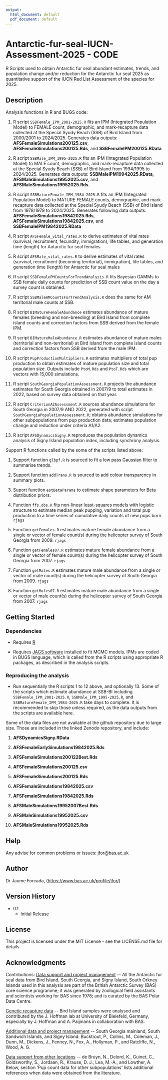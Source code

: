 ```yaml
---
output:
  html_document: default
  pdf_document: default
---
```

# Antarctic-fur-seal-IUCN-Assessment-2025 - CODE

R Scripts used to obtain Antarctic fur seal abundant estimates, trends, and population change and/or reduction for the Antarctic fur seal 2025 as quantitative support of the IUCN Red List Assessment of the species for 2025.

## Description
Analysis functions in R and BUGS code:

1. R script $\texttt{SSBFemale_IPM_2001-2025.R}$ fits an IPM (Integrated Population Model) to FEMALE count, demographic, and mark-recapture data collected at the Special Syudy Beach (SSB) of Bird Island from 2000/2001
to 2024/2025. Generates data outputs: **AFSFemaleSimulations200125.csv**, **AFSFemaleSimulations200125.Rds**, and **SSBFemaleIPM200125.RData**

2. R script $\texttt{SSBMale_IPM_1995-2025.R}$ fits an IPM (Integrated Population Model) to MALE count, demographic, and mark-recapture data collected at the Special Syudy Beach (SSB) of Bird Island from 1994/1995
to 2024/2025. Generates data outputs: **SSBMaleIPM19942025.RData**, **AFSMaleSimulations19952025.csv**, and **AFSMaleSimulations19952025.Rds**.

3. R script $\texttt{SSBMatureFemale_IPM_1984-2025.R}$ fits an IPM (Integrated Population Model) to MATURE FEMALE counts, demographic, and mark-recapture data collected at the Special Syudy Beach (SSB) of Bird Island from 1978/1979
to 2024/2025. Generates following data outputs: **AFSFemaleSimulations19842025.Rds**, **AFSFemaleSimulations19842025.csv**, and **SSBFemaleIPM19842025.RData**

4. R script $\texttt{AFSFemale_vital_rates.R}$ to derive estimates of vital rates (survival, recruitment, fecundity, immigration), life tables, and generation time (length) for Antarctic fur seal females

5. R script $\texttt{AFSMale_vital_rates.R}$ to derive estimates of vital rates (survival, recruitment (becoming territorial), immigration), life tables, and generation time (length) for Antarctic fur seal males

6. R script $\texttt{SSBFemalePMCountsForTrendAnalysis.R}$ fits Bayesian GAMMs to SSB female daily counts for prediction of SSB count value on the day a survey count is obtained. 

7. R script  $\texttt{SSBMaleAMCountsForTrendAnalysis.R}$ does the same for AM territorial male counts at SSB.

8. R script $\texttt{BIMatureFemaleAbundance}$ estimates abundance of mature females (breeding and non-breeding) at Bird Island from complete island counts and correction factors from SSB derived from the female IPM.

9. R script $\texttt{BIMatureMaleAbundance.R}$ estimates abundance of mature males (territorial and non-territorial) at Bird Island from complete island counts and correction factors from SSB derived from the male IPM.

10. R script $\texttt{PupProductionMultipliers.R}$ estimates multipliers of total pup production to obtain estimates of mature population size and total population size. Outputs include $\texttt{PtoM.Rds}$ and $\texttt{PtoT.Rds}$ which are vectors with 15,000 simulations.

11. R script $\texttt{SouthGeorgiaPopulationAssessment.R}$ projects the abundance estimates for South Georgia obtained in 2007/9 to total estimates in 2022, based on survey data obtained on that year.

12. R script $\texttt{CriterionA2Assessment.R}$ sources abundance simulations for South Georgia in 2007/9 AND 2022, generated with script 
$\texttt{SouthGeorgiaPopulationAssessment.R}$; obtains abundance simulations for other subpopulations from pup production data; estimates population change and reduction under criteria A1/A2.

13. R script $\texttt{AFSDynamicsSigny.R}$ reproduces the population dynamics analysis of Signy Island population index, including synchrony analysis.

Support R functions called by the some of the scripts listed above:

1. Support function $\texttt{glbpf.R}$ is sourced to fit a low pass Gaussian filter to summarise trends.

2. Support function $\texttt{addTrans.R}$ is sourced to add colour transparency in summary plots.

3. Suport function $\texttt{estBetaParams}$ to estimate shape parameters for Beta distribution priors.

4. Function $\texttt{ffs.obs.R}$ fits non-linear least-squares models with logistic structure to estimate median peak pupping, variation and total pup production to a time series of cumulative daily counts of new pups born.
$\texttt{rjags}$

5. Function $\texttt{getFemales.R}$ estimates mature female abundance from a single or vector of female count(s) during the helicopter survey of South Georgia from 2009.
$\texttt{rjags}$

6. Function $\texttt{getFemales07.R}$ estimates mature female abundance from a single or vector of female count(s) during the helicopter survey of South Georgia from 2007.
$\texttt{rjags}$

7. Function $\texttt{getMales.R}$ estimates mature male abundance from a single or vector of male count(s) during the helicopter survey of South Georgia from 2009.
$\texttt{rjags}$

8. Function $\texttt{getMales07.R}$ estimates mature male abundance from a single or vector of male count(s) during the helicopter survey of South Georgia from 2007.
$\texttt{rjags}$

## Getting Started

### Dependencies

* Requires [R](https://cran.r-project.org/)

* Requires [JAGS software](https://sourceforge.net/projects/mcmc-jags/) installed to fit MCMC models. IPMs are coded in BUGS language, which is called from the R scripts using appropriate R packages, as described in the analysis scripts.

### Reproducing the analysis

* Run sequentially the R scripts 1 to 12 above, and optionally 13.
Some of the scripts which estimate abundance at SSB-BI including $\texttt{SSBFemale_IPM_2001-2025.R}$, $\texttt{SSBMale_IPM_1995-2025.R}$, and $\texttt{SSBMatureFemale_IPM_1984-2025.R}$ take days to complete. It is recommended to skip those unless required, as the data outputs from the scripts are available here.

Some of the data files are not available at the github repository due to large size. Those are included in the linked Zenodo repository, and include:

1. **AFSDynamicsSigny.RData**

2. **AFSFemaleEarlySimulations19842025.Rds**

3. **AFSFemaleSimulations200122Best.Rds**

4. **AFSFemaleSimulations200125.csv**

5. **AFSFemaleSimulations200125.Rds**

6. **AFSFemaleSimulations19842025.csv**

7. **AFSFemaleSimulations19842025.Rds**

8. **AFSMaleSimulations19952007Best.Rds**

9. **AFSMaleSimulations19952025.csv**

10. **AFSMaleSimulations19952025.Rds**


## Help

Any advise for common problems or issues:
jfor@bas.ac.uk

## Author

Dr Jaume Forcada, 
(https://www.bas.ac.uk/profile/jfor/)

## Version History
* 0.1
    * Initial Release

## License

This project is licensed under the MIT License - see the LICENSE.md file for details

## Acknowledgments
Contributions:
  <span style="text-decoration:underline">Data support and project management</span> -- All the Antarctic fur seal data from Bird Island, South Georgia, and Signy Island, South Orkney Islands used in this analysis are part of the British Antarctic Survey (BAS) core science programme; it was generated by zoological field assistants and scientists working for BAS since 1978; and is curated by the BAS Polar Data Centre.
  
  <span style="text-decoration:underline">Genetic recapture data</span> -- Bird Island samples were analysed and contributed by the J. Hoffman lab at University of Bielefeld, Germany, especially by J. Hoffman and A. Paijmans in collaboration with BAS.
  
  <span style="text-decoration:underline">Additional data and project management</span> --  South Georgia mainland, South Sandwich Islands, and Signy Island: Bucktrout, P., Collins, M., Coleman, J., Dunn, M., Dickens, J., Fenney, N., Fox, A., Hollyman, P., and Ratcliffe, N., Wood, A. G.
  
  <span style="text-decoration:underline">Data support from other locations</span> -- de Bruyn, N., Delord, K., Guinet, C., Goldsworthy, S., Jordaan, R., Krause, D. J., Lea, M.-A., and Lowther, A. Below, section 'Pup count data for other subpopulations' lists additional references when data were obtained from the literature.
